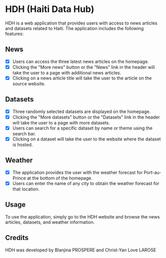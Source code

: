 # HDH (Haiti Data Hub)
HDH is a web application that provides users with access to news articles and datasets related to Haiti. The application includes the following features:

## News
- [x] Users can access the three latest news articles on the homepage.
- [x] Clicking the "More news" button or the "News" link in the header will take the user to a page with additional news articles.
- [x] Clicking on a news article title will take the user to the article on the source website.
## Datasets
- [x] Three randomly selected datasets are displayed on the homepage.
- [x] Clicking the "More datasets" button or the "Datasets" link in the header will take the user to a page with more datasets.
- [x] Users can search for a specific dataset by name or theme using the search bar.
- [x] Clicking on a dataset will take the user to the website where the dataset is hosted.
## Weather
- [x] The application provides the user with the weather forecast for Port-au-Prince at the bottom of the homepage.
- [x] Users can enter the name of any city to obtain the weather forecast for that location.
## Usage
To use the application, simply go to the HDH website and browse the news articles, datasets, and weather information.

## Credits
HDH was developed by Blanjina PROSPERE and Christ-Yan Love LAROSE






